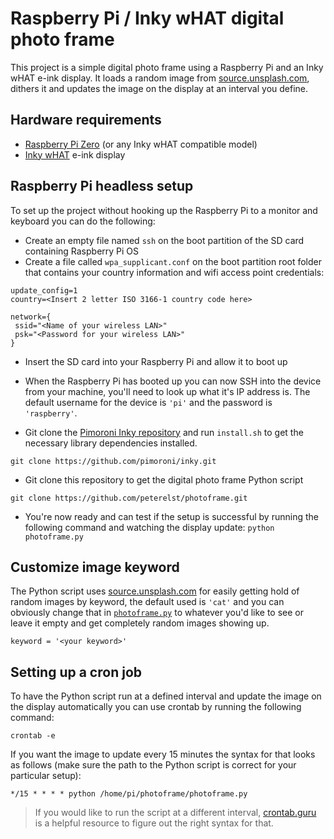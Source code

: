 # Raspberry Pi / Inky wHAT digital photo frame

This project is a simple digital photo frame using a Raspberry Pi and an Inky wHAT e-ink display. It loads a random image from [source.unsplash.com](https://source.unsplash.com/), dithers it and updates the image on the display at an interval you define.

## Hardware requirements

* [Raspberry Pi Zero](https://shop.pimoroni.com/products/raspberry-pi-zero) (or any Inky wHAT compatible model)
* [Inky wHAT](https://shop.pimoroni.com/products/inky-what) e-ink display

## Raspberry Pi headless setup

To set up the project without hooking up the Raspberry Pi to a monitor and keyboard you can do the following:

* Create an empty file named `ssh` on the boot partition of the SD card containing Raspberry Pi OS
* Create a file called `wpa_supplicant.conf` on the boot partition root folder that contains your country information and wifi access point credentials:

```ctrl_interface=DIR=/var/run/wpa_supplicant GROUP=netdev
update_config=1
country=<Insert 2 letter ISO 3166-1 country code here>

network={
 ssid="<Name of your wireless LAN>"
 psk="<Password for your wireless LAN>"
}
```

* Insert the SD card into your Raspberry Pi and allow it to boot up
* When the Raspberry Pi has booted up you can now SSH into the device from your machine, you'll need to look up what it's IP address is. The default username for the device is `'pi'` and the password is `'raspberry'`.

* Git clone the [Pimoroni Inky repository](https://github.com/pimoroni/inky) and run `install.sh` to get the necessary library dependencies installed.
```
git clone https://github.com/pimoroni/inky.git
```
* Git clone this repository to get the digital photo frame Python script
```
git clone https://github.com/peterelst/photoframe.git
```
* You're now ready and can test if the setup is successful by running the following command and watching the display update: `python photoframe.py`


## Customize image keyword

The Python script uses [source.unsplash.com](https://source.unsplash.com/) for easily getting hold of random images by keyword, the default used is `'cat'` and you can obviously change that in [`photoframe.py`](https://github.com/peterelst/photoframe/blob/master/photoframe.py#L8) to whatever you'd like to see or leave it empty and get completely random images showing up.
```
keyword = '<your keyword>'
```
## Setting up a cron job

To have the Python script run at a defined interval and update the image on the display automatically you can use crontab by running the following command:
```
crontab -e
```
If you want the image to update every 15 minutes the syntax for that looks as follows (make sure the path to the Python script is correct for your particular setup):
```
*/15 * * * * python /home/pi/photoframe/photoframe.py
```

> If you would like to run the script at a different interval, [crontab.guru](https://crontab.guru/) is a helpful resource to figure out the right syntax for that.

